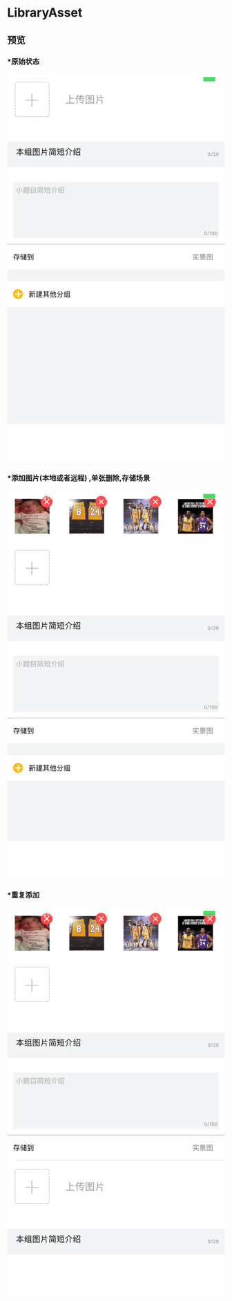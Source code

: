 # LibraryAsset

## 预览

### *原始状态

![原始状态](https://github.com/vsguji/LibraryAsset/blob/master/Resources/ScreenShot_20180115161316.png)

### *添加图片(本地或者远程) ,单张删除,存储场景

![添加图片(本地或者远程) ,单张删除,存储场景](https://github.com/vsguji/LibraryAsset/blob/master/Resources/ScreenShot_20180115161338.png)

### *重复添加

![重复添加](https://github.com/vsguji/LibraryAsset/blob/master/Resources/ScreenShot_20180115161344.png)
